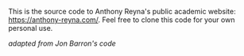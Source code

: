 This is the source code to Anthony Reyna's public academic website: https://anthony-reyna.com/. Feel free to clone this code for your own personal use.

_adapted from Jon Barron's code_